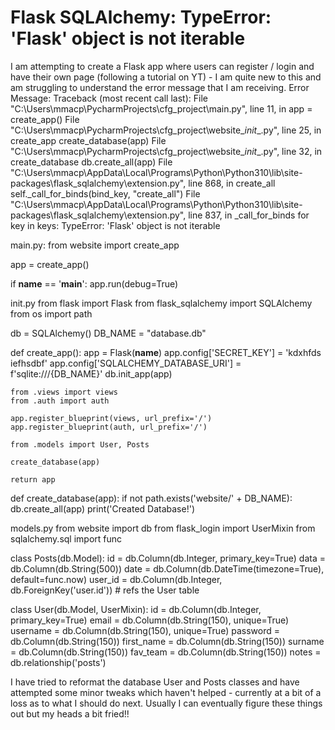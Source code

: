 
# Flask SQLAlchemy: TypeError: 'Flask' object is not iterable

I am attempting to create a Flask app where users can register / login and have their own page (following a tutorial on YT) - I am quite new to this and am struggling to understand the error message that I am receiving.
Error Message:
Traceback (most recent call last):
  File "C:\Users\mmacp\PycharmProjects\cfg_project\main.py", line 11, in <module>
    app = create_app()
  File "C:\Users\mmacp\PycharmProjects\cfg_project\website\__init__.py", line 25, in create_app
    create_database(app)
  File "C:\Users\mmacp\PycharmProjects\cfg_project\website\__init__.py", line 32, in create_database
    db.create_all(app)
  File "C:\Users\mmacp\AppData\Local\Programs\Python\Python310\lib\site-packages\flask_sqlalchemy\extension.py", line 868, in create_all
    self._call_for_binds(bind_key, "create_all")
  File "C:\Users\mmacp\AppData\Local\Programs\Python\Python310\lib\site-packages\flask_sqlalchemy\extension.py", line 837, in _call_for_binds
    for key in keys:
TypeError: 'Flask' object is not iterable

main.py:
from website import create_app

app = create_app()

if __name__ == '__main__':
    app.run(debug=True)


init.py
from flask import Flask
from flask_sqlalchemy import SQLAlchemy
from os import path


db = SQLAlchemy()
DB_NAME = "database.db"


def create_app():
    app = Flask(__name__)
    app.config['SECRET_KEY'] = 'kdxhfds iefhsdbf'
    app.config['SQLALCHEMY_DATABASE_URI'] = f'sqlite:///{DB_NAME}'
    db.init_app(app)

    from .views import views
    from .auth import auth

    app.register_blueprint(views, url_prefix='/')
    app.register_blueprint(auth, url_prefix='/')

    from .models import User, Posts

    create_database(app)

    return app


def create_database(app):
    if not path.exists('website/' + DB_NAME):
        db.create_all(app)
        print('Created Database!')


models.py
from website import db
from flask_login import UserMixin
from sqlalchemy.sql import func

class Posts(db.Model):
    id = db.Column(db.Integer, primary_key=True)
    data = db.Column(db.String(500))
    date = db.Column(db.DateTime(timezone=True), default=func.now)
    user_id = db.Column(db.Integer, db.ForeignKey('user.id')) # refs the User table


class User(db.Model, UserMixin):
    id = db.Column(db.Integer, primary_key=True)
    email = db.Column(db.String(150), unique=True)
    username = db.Column(db.String(150), unique=True)
    password = db.Column(db.String(150))
    first_name = db.Column(db.String(150))
    surname = db.Column(db.String(150))
    fav_team = db.Column(db.String(150))
    notes = db.relationship('posts')



I have tried to reformat the database User and Posts classes and have attempted some minor tweaks which haven't helped - currently at a bit of a loss as to what I should do next.
Usually I can eventually figure these things out but my heads a bit fried!!

        